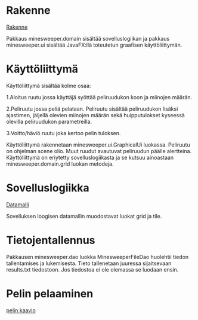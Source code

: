# Rakenne
[Rakenne](https://github.com/Alluton/miinaharava/blob/master/dokumentaatio/arkkitehtuuri.png)

Pakkaus minesweeper.domain sisältää sovelluslogiikan ja pakkaus minesweeper.ui sisältää JavaFX:llä toteutetun graafisen käyttöliittymän.

# Käyttöliittymä

Käyttöliittymä sisältää kolme osaa: 

1.Aloitus ruutu jossa käyttäjä syöttää peliruudukon koon ja miinojen määrän.

2.Peliruutu jossa peliä pelataan. Peliruutu sisältää peliruudukon lisäksi ajastimen, jäljellä olevien miinojen määrän sekä huipputulokset kyseessä olevilla peliruudukon parametreilla.

3.Voitto/häviö ruutu joka kertoo pelin tuloksen.

Käyttöliittymä rakennetaan minesweeper.ui.GraphicalUi luokassa. Peliruutu on ohjelman scene olio. Muut ruudut avautuvat peliruudun päälle alertteina. Käyttöliittymä on eriytetty sovelluslogiikasta ja se kutsuu ainoastaan minesweeper.domain.grid luokan metodeja.

# Sovelluslogiikka

[Datamalli](https://github.com/Alluton/miinaharava/blob/master/dokumentaatio/datamalli.jpg)

Sovelluksen loogisen datamallin muodostavat luokat grid ja tile.

# Tietojentallennus

Pakkausen minesweeper.dao luokka MinesweeperFileDao huolehtii tiedon tallentamises ja lukemisesta. Tieto tallenetaan juuressa sijaitsevaan results.txt tiedostoon. Jos tiedostoa ei ole olemassa se luodaan ensin.

# Pelin pelaaminen

[pelin kaavio](https://github.com/Alluton/miinaharava/blob/master/dokumentaatio/sekvenssikaavio.png)

